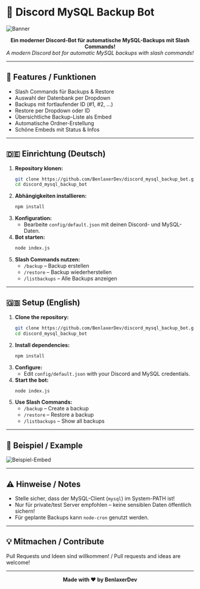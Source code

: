 # 🚀 Discord MySQL Backup Bot

![Banner](https://avocato.isfucking.pro/9tQaw3.webp)

<div align="center">
  <b>Ein moderner Discord-Bot für automatische MySQL-Backups mit Slash Commands!</b><br>
  <i>A modern Discord bot for automatic MySQL backups with slash commands!</i>
</div>

---

## 🌟 Features / Funktionen

- Slash Commands für Backups & Restore
- Auswahl der Datenbank per Dropdown
- Backups mit fortlaufender ID (#1, #2, ...)
- Restore per Dropdown oder ID
- Übersichtliche Backup-Liste als Embed
- Automatische Ordner-Erstellung
- Schöne Embeds mit Status & Infos

---

## 🇩🇪 Einrichtung (Deutsch)

1. **Repository klonen:**
   ```bash
   git clone https://github.com/BenlaxerDev/discord_mysql_backup_bot.git
   cd discord_mysql_backup_bot
   ```
2. **Abhängigkeiten installieren:**
   ```bash
   npm install
   ```
3. **Konfiguration:**
   - Bearbeite `config/default.json` mit deinen Discord- und MySQL-Daten.
4. **Bot starten:**
   ```bash
   node index.js
   ```
5. **Slash Commands nutzen:**
   - `/backup` – Backup erstellen
   - `/restore` – Backup wiederherstellen
   - `/listbackups` – Alle Backups anzeigen

---

## 🇬🇧 Setup (English)

1. **Clone the repository:**
   ```bash
   git clone https://github.com/BenlaxerDev/discord_mysql_backup_bot.git
   cd discord_mysql_backup_bot
   ```
2. **Install dependencies:**
   ```bash
   npm install
   ```
3. **Configure:**
   - Edit `config/default.json` with your Discord and MySQL credentials.
4. **Start the bot:**
   ```bash
   node index.js
   ```
5. **Use Slash Commands:**
   - `/backup` – Create a backup
   - `/restore` – Restore a backup
   - `/listbackups` – Show all backups

---

## 📸 Beispiel / Example

![Beispiel-Embed](https://avocato.isfucking.pro/T7FsnV.png)

---

## ⚠️ Hinweise / Notes

- Stelle sicher, dass der MySQL-Client (`mysql`) im System-PATH ist!
- Nur für private/test Server empfohlen – keine sensiblen Daten öffentlich sichern!
- Für geplante Backups kann `node-cron` genutzt werden.

---

## 💡 Mitmachen / Contribute

Pull Requests und Ideen sind willkommen! / Pull requests and ideas are welcome!

---

<div align="center">
  <b>Made with ❤️ by BenlaxerDev</b>
</div> 

